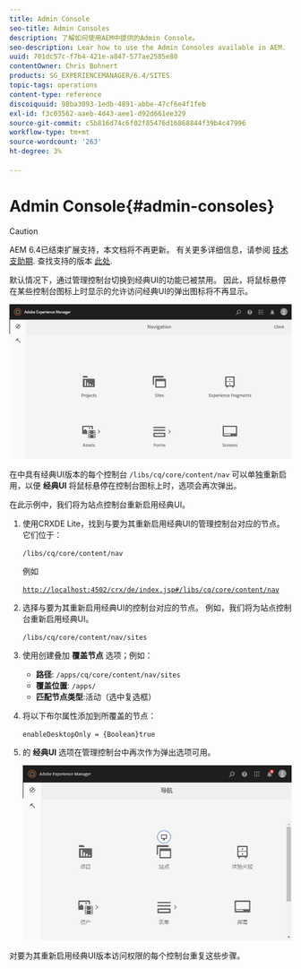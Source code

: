 ```yaml
---
title: Admin Console
seo-title: Admin Consoles
description: 了解如何使用AEM中提供的Admin Console。
seo-description: Lear how to use the Admin Consoles available in AEM.
uuid: 701dc57c-f7b4-421e-a847-577ae2585e80
contentOwner: Chris Bohnert
products: SG_EXPERIENCEMANAGER/6.4/SITES
topic-tags: operations
content-type: reference
discoiquuid: 98ba3093-1edb-4891-abbe-47cf6e4f1feb
exl-id: f3c03562-aaeb-4d43-aee1-d92d661ee329
source-git-commit: c5b816d74c6f02f85476d16868844f39b4c47996
workflow-type: tm+mt
source-wordcount: '263'
ht-degree: 3%

---
```


# Admin Console{#admin-consoles}

>[!CAUTION]
>
>AEM 6.4已结束扩展支持，本文档将不再更新。 有关更多详细信息，请参阅 [技术支助期](https://helpx.adobe.com/cn/support/programs/eol-matrix.html). 查找支持的版本 [此处](https://experienceleague.adobe.com/docs/).

默认情况下，通过管理控制台切换到经典UI的功能已被禁用。 因此，将鼠标悬停在某些控制台图标上时显示的允许访问经典UI的弹出图标将不再显示。

![screen_shot_2018-03-23at111956](assets/screen_shot_2018-03-23at111956.png)

在中具有经典UI版本的每个控制台 `/libs/cq/core/content/nav` 可以单独重新启用，以便 **经典UI** 将鼠标悬停在控制台图标上时，选项会再次弹出。

在此示例中，我们将为站点控制台重新启用经典UI。

1. 使用CRXDE Lite，找到与要为其重新启用经典UI的管理控制台对应的节点。 它们位于：

   `/libs/cq/core/content/nav`

   例如

   [ `http://localhost:4502/crx/de/index.jsp#/libs/cq/core/content/nav`](http://localhost:4502/crx/de/index.jsp#/libs/cq/core/content/nav)

1. 选择与要为其重新启用经典UI的控制台对应的节点。 例如，我们将为站点控制台重新启用经典UI。

   `/libs/cq/core/content/nav/sites`

1. 使用创建叠加 **覆盖节点** 选项；例如：

   * **路径**: `/apps/cq/core/content/nav/sites`
   * **覆盖位置**: `/apps/`
   * **匹配节点类型**:活动（选中复选框）

1. 将以下布尔属性添加到所覆盖的节点：

   `enableDesktopOnly = {Boolean}true`

1. 的 **经典UI** 选项在管理控制台中再次作为弹出选项可用。

   ![screen_shot_2018-03-23at111924](assets/screen_shot_2018-03-23at111924.png)

对要为其重新启用经典UI版本访问权限的每个控制台重复这些步骤。
